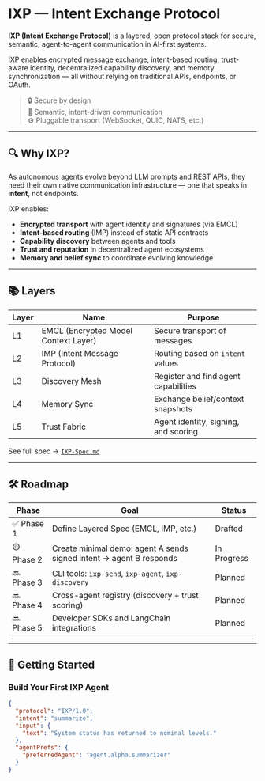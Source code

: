 # IXP — Intent Exchange Protocol

**IXP (Intent Exchange Protocol)** is a layered, open protocol stack for secure, semantic, agent-to-agent communication in AI-first systems.

IXP enables encrypted message exchange, intent-based routing, trust-aware identity, decentralized capability discovery, and memory synchronization — all without relying on traditional APIs, endpoints, or OAuth.

> 🔒 Secure by design  
> 🧠 Semantic, intent-driven communication  
> ⚙️ Pluggable transport (WebSocket, QUIC, NATS, etc.)

---

## 🔍 Why IXP?

As autonomous agents evolve beyond LLM prompts and REST APIs, they need their own native communication infrastructure — one that speaks in **intent**, not endpoints.

IXP enables:
- **Encrypted transport** with agent identity and signatures (via EMCL)
- **Intent-based routing** (IMP) instead of static API contracts
- **Capability discovery** between agents and tools
- **Trust and reputation** in decentralized agent ecosystems
- **Memory and belief sync** to coordinate evolving knowledge

---

## 📚 Layers

| Layer | Name                      | Purpose |
|-------|---------------------------|---------|
| L1    | EMCL (Encrypted Model Context Layer) | Secure transport of messages |
| L2    | IMP (Intent Message Protocol)        | Routing based on `intent` values |
| L3    | Discovery Mesh            | Register and find agent capabilities |
| L4    | Memory Sync               | Exchange belief/context snapshots |
| L5    | Trust Fabric              | Agent identity, signing, and scoring |

See full spec → [`IXP-Spec.md`](./IXP-Spec-v0.1.md)

---

## 🛠 Roadmap

| Phase      | Goal                                                                | Status      |
| ---------- | ------------------------------------------------------------------- | ----------- |
| ✅ Phase 1  | Define Layered Spec (EMCL, IMP, etc.)                               | Drafted     |
| 🟡 Phase 2 | Create minimal demo: agent A sends signed intent → agent B responds | In Progress |
| 🔜 Phase 3 | CLI tools: `ixp-send`, `ixp-agent`, `ixp-discovery`                 | Planned     |
| 🔜 Phase 4 | Cross-agent registry (discovery + trust scoring)                    | Planned     |
| 🔜 Phase 5 | Developer SDKs and LangChain integrations                           | Planned     |

---

## 🚀 Getting Started

### Build Your First IXP Agent

```json
{
  "protocol": "IXP/1.0",
  "intent": "summarize",
  "input": {
    "text": "System status has returned to nominal levels."
  },
  "agentPrefs": {
    "preferredAgent": "agent.alpha.summarizer"
  }
}
